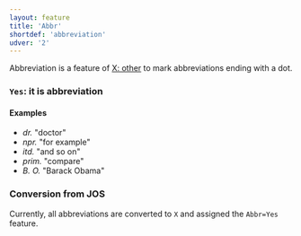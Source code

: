 ```yaml
---
layout: feature
title: 'Abbr'
shortdef: 'abbreviation'
udver: '2'
---
```


Abbreviation is a feature of [X: other](X) to mark abbreviations ending with a dot.

### <a name="Yes">`Yes`</a>: it is abbreviation

#### Examples

* _dr._ "doctor"
* _npr._ "for example"
* _itd._ "and so on"
* _prim._ "compare"
* _B. O._ "Barack Obama"

### Conversion from JOS

Currently, all abbreviations are converted to `X` and assigned the `Abbr=Yes` feature.

<!-- Interlanguage links updated Po 11. listopadu 2024, 20:09:29 CET -->
